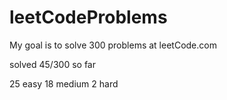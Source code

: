 # leetCodeProblems
My goal is to solve 300 problems at leetCode.com

solved 45/300 so far

25 easy
18 medium
2 hard
